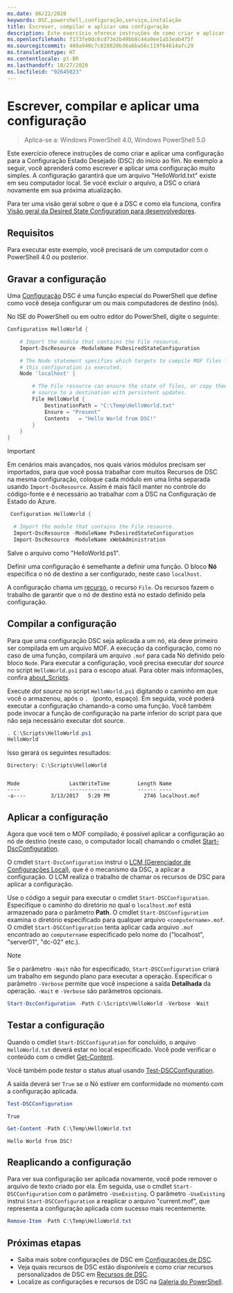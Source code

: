 ```yaml
---
ms.date: 06/22/2020
keywords: DSC,powershell,configuração,serviço,instalação
title: Escrever, compilar e aplicar uma configuração
description: Este exercício oferece instruções de como criar e aplicar uma configuração DSC do início ao fim. No exemplo a seguir, você aprenderá como escrever e aplicar uma Configuração muito simples
ms.openlocfilehash: f173fe0dc6cd73e2b49bb8c44a9ee1a53eab475f
ms.sourcegitcommit: 488a940c7c828820b36a6ba56c119f64614afc29
ms.translationtype: HT
ms.contentlocale: pt-BR
ms.lasthandoff: 10/27/2020
ms.locfileid: "92645023"
---
```

# <a name="write-compile-and-apply-a-configuration"></a>Escrever, compilar e aplicar uma configuração

> Aplica-se a: Windows PowerShell 4.0, Windows PowerShell 5.0

Este exercício oferece instruções de como criar e aplicar uma configuração para a Configuração Estado Desejado (DSC) do início ao fim. No exemplo a seguir, você aprenderá como escrever e aplicar uma configuração muito simples. A configuração garantirá que um arquivo "HelloWorld.txt" existe em seu computador local.
Se você excluir o arquivo, a DSC o criará novamente em sua próxima atualização.

Para ter uma visão geral sobre o que é a DSC e como ela funciona, confira [Visão geral da Desired State Configuration para desenvolvedores](../overview/overview.md).

## <a name="requirements"></a>Requisitos

Para executar este exemplo, você precisará de um computador com o PowerShell 4.0 ou posterior.

## <a name="write-the-configuration"></a>Gravar a configuração

Uma [Configuração](configurations.md) DSC é uma função especial do PowerShell que define como você deseja configurar um ou mais computadores de destino (nós).

No ISE do PowerShell ou em outro editor do PowerShell, digite o seguinte:

```powershell
Configuration HelloWorld {

    # Import the module that contains the File resource.
    Import-DscResource -ModuleName PsDesiredStateConfiguration

    # The Node statement specifies which targets to compile MOF files for, when
    # this configuration is executed.
    Node 'localhost' {

        # The File resource can ensure the state of files, or copy them from a
        # source to a destination with persistent updates.
        File HelloWorld {
            DestinationPath = "C:\Temp\HelloWorld.txt"
            Ensure = "Present"
            Contents   = "Hello World from DSC!"
        }
    }
}
```

> [!IMPORTANT]
> Em cenários mais avançados, nos quais vários módulos precisam ser importados, para que você possa trabalhar com muitos Recursos de DSC na mesma configuração, coloque cada módulo em uma linha separada usando `Import-DscResource`. Assim é mais fácil manter no controle do código-fonte e é necessário ao trabalhar com a DSC na Configuração de Estado do Azure.
>
> ```powershell
>  Configuration HelloWorld {
>
>   # Import the module that contains the File resource.
>   Import-DscResource -ModuleName PsDesiredStateConfiguration
>   Import-DscResource -ModuleName xWebAdministration
>
> ```

Salve o arquivo como "HelloWorld.ps1".

Definir uma configuração é semelhante a definir uma função. O bloco **Nó** especifica o nó de destino a ser configurado, neste caso `localhost`.

A configuração chama um [recurso](../resources/resources.md), o recurso `File`. Os recursos fazem o trabalho de garantir que o nó de destino está no estado definido pela configuração.

## <a name="compile-the-configuration"></a>Compilar a configuração

Para que uma configuração DSC seja aplicada a um nó, ela deve primeiro ser compilada em um arquivo MOF. A execução da configuração, como no caso de uma função, compilará um arquivo `.mof` para cada Nó definido pelo bloco `Node`. Para executar a configuração, você precisa executar _dot source_ no script `HelloWorld.ps1` para o escopo atual. Para obter mais informações, confira [about_Scripts](/powershell/module/microsoft.powershell.core/about/about_scripts#script-scope-and-dot-sourcing).

<!-- markdownlint-disable MD038 -->
Execute _dot source_ no script `HelloWorld.ps1` digitando o caminho em que você o armazenou, após o `. ` (ponto, espaço). Em seguida, você poderá executar a configuração chamando-a como uma função. Você também pode invocar a função de configuração na parte inferior do script para que não seja necessário executar dot source.
<!-- markdownlint-enable MD038 -->

```powershell
. C:\Scripts\HelloWorld.ps1
HelloWorld
```

Isso gerará os seguintes resultados:

```Output
Directory: C:\Scripts\HelloWorld


Mode                LastWriteTime         Length Name
----                -------------         ------ ----
-a----        3/13/2017   5:20 PM           2746 localhost.mof
```

## <a name="apply-the-configuration"></a>Aplicar a configuração

Agora que você tem o MOF compilado, é possível aplicar a configuração ao nó de destino (neste caso, o computador local) chamando o cmdlet [Start-DscConfiguration](/powershell/module/psdesiredstateconfiguration/start-dscconfiguration).

O cmdlet `Start-DscConfiguration` instrui o [LCM (Gerenciador de Configurações Local)](../managing-nodes/metaConfig.md), que é o mecanismo da DSC, a aplicar a configuração. O LCM realiza o trabalho de chamar os recursos de DSC para aplicar a configuração.

Use o código a seguir para executar o cmdlet `Start-DSCConfiguration`. Especifique o caminho do diretório no qual o `localhost.mof` está armazenado para o parâmetro **Path**. O cmdlet `Start-DSCConfiguration` examina o diretório especificado para qualquer arquivo `<computername>.mof`. O cmdlet `Start-DSCConfiguration` tenta aplicar cada arquivo `.mof` encontrado ao `computername` especificado pelo nome do ("localhost", "server01", "dc-02" etc.).

> [!NOTE]
> Se o parâmetro `-Wait` não for especificado, `Start-DSCConfiguration` criará um trabalho em segundo plano para executar a operação. Especificar o parâmetro `-Verbose` permite que você inspecione a saída **Detalhada** da operação. `-Wait` e `-Verbose` são parâmetros opcionais.

```powershell
Start-DscConfiguration -Path C:\Scripts\HelloWorld -Verbose -Wait
```

## <a name="test-the-configuration"></a>Testar a configuração

Quando o cmdlet `Start-DSCConfiguration` for concluído, o arquivo `HelloWorld.txt` deverá estar no local especificado. Você pode verificar o conteúdo com o cmdlet [Get-Content](/powershell/module/microsoft.powershell.management/get-content).

Você também pode _testar_ o status atual usando [Test-DSCConfiguration](/powershell/module/psdesiredstateconfiguration/Test-DSCConfiguration).

A saída deverá ser `True` se o Nó estiver em conformidade no momento com a configuração aplicada.

```powershell
Test-DSCConfiguration
```

```Output
True
```

```powershell
Get-Content -Path C:\Temp\HelloWorld.txt
```

```Output
Hello World from DSC!
```

## <a name="re-applying-the-configuration"></a>Reaplicando a configuração

Para ver sua configuração ser aplicada novamente, você pode remover o arquivo de texto criado por ela. Em seguida, use o cmdlet `Start-DSCConfiguration` com o parâmetro `-UseExisting`. O parâmetro `-UseExisting` instrui `Start-DSCConfiguration` a reaplicar o arquivo "current.mof", que representa a configuração aplicada com sucesso mais recentemente.

```powershell
Remove-Item -Path C:\Temp\HelloWorld.txt
```

## <a name="next-steps"></a>Próximas etapas

- Saiba mais sobre configurações de DSC em [Configurações de DSC](configurations.md).
- Veja quais recursos de DSC estão disponíveis e como criar recursos personalizados de DSC em [Recursos de DSC](../resources/resources.md).
- Localize as configurações e recursos de DSC na [Galeria do PowerShell](https://www.powershellgallery.com/).
